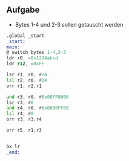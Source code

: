 ## Aufgabe
- Bytes 1-4 und 2-3 sollen getauscht werden
```asm
.global _start
_start:
main:
@ switch bytes 1-4,2-3
ldr r0, =0x1234abcd
ldr r12, =0xFF

lsr r1, r0, #24
lsl r2, r0, #24
orr r1, r2,r1

and r3, r0, #0x00FF0000
lsr r3, #8
and r4, r0, #0x0000FF00
lsl r4, #8
orr r3, r3,r4

orr r5, r1,r3


bx lr
_end:

```


